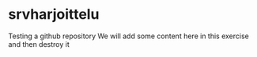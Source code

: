 # srvharjoittelu
Testing a github repository
We will add some content here in this exercise and then destroy it
